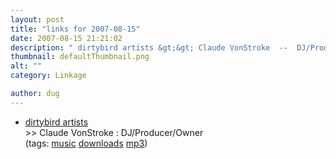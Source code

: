 ```yaml
---
layout: post
title: "links for 2007-08-15"
date: 2007-08-15 21:21:02
description: " dirtybird artists &gt;&gt; Claude VonStroke  --  DJ/Producer/Owner (tags --  music downloads mp3)&#8230;"
thumbnail: defaultThumbnail.png
alt: ""
category: Linkage

author: dug
---
```


<ul class="delicious">
	<li>
		<div class="delicious-link"><a href="http://www.dirtybirdrecords.com/artists.html">dirtybird artists</a></div>
		<div class="delicious-extended">&gt;&gt; Claude VonStroke : DJ/Producer/Owner</div>
		<div class="delicious-tags">(tags: <a href="http://del.icio.us/dug/music">music</a> <a href="http://del.icio.us/dug/downloads">downloads</a> <a href="http://del.icio.us/dug/mp3">mp3</a>)</div>
	</li>
</ul>
